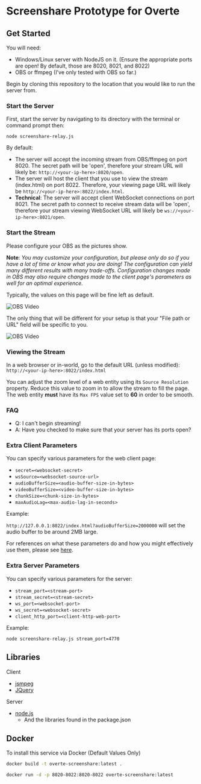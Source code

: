 # Screenshare Prototype for Overte

## Get Started

You will need:

* Windows/Linux server with NodeJS on it. (Ensure the appropriate ports are open! By default, those are 8020, 8021, and 8022)
* OBS or ffmpeg (I've only tested with OBS so far.)

Begin by cloning this repository to the location that you would like to run the server from.

### Start the Server

First, start the server by navigating to its directory with the terminal or command prompt then:

`node screenshare-relay.js`

By default:

* The server will accept the incoming stream from OBS/ffmpeg on port 8020. The secret path will be 'open', therefore your stream URL will likely be: `http://<your-ip-here>:8020/open`.
* The server will host the client that you use to view the stream (index.html) on port 8022. Therefore, your viewing page URL will likely be `http://<your-ip-here>:8022/index.html`.
* **Technical**: The server will accept client WebSocket connections on port 8021. The secret path to connect to receive stream data will be 'open', therefore your stream viewing WebSocket URL will likely be `ws://<your-ip-here>:8021/open`.

### Start the Stream

Please configure your OBS as the pictures show.

**Note**: *You may customize your configuration, but please only do so if you have a lot of time or know what you are doing! The configuration can yield many different results with many trade-offs. Configuration changes made in OBS may also require changes made to the client page's parameters as well for an optimal experience.*

Typically, the values on this page will be fine left as default.

![OBS Video](docs/obs_video.png)

The only thing that will be different for your setup is that your "File path or URL" field will be specific to you.

![OBS Video](docs/obs_output.png)

### Viewing the Stream

In a web browser or in-world, go to the default URL (unless modified): `http://<your-ip-here>:8022/index.html`

You can adjust the zoom level of a web entity using its `Source Resolution` property. Reduce this value to zoom in to allow the stream to fill the page. The web entity **must** have its `Max FPS` value set to **60** in order to be smooth.

### FAQ

* Q: I can't begin streaming!
* A: Have you checked to make sure that your server has its ports open?

### Extra Client Parameters

You can specify various parameters for the web client page:

* `secret=<websocket-secret>`
* `wsSource=<websocket-source-url>`
* `audioBufferSize=<audio-buffer-size-in-bytes>`
* `videoBufferSize=<video-buffer-size-in-bytes>`
* `chunkSize=<chunk-size-in-bytes>`
* `maxAudioLag=<max-audio-lag-in-seconds>`

Example:

`http://127.0.0.1:8022/index.html?audioBufferSize=2000000` will set the audio buffer to be around 2MB large.

For references on what these parameters do and how you might effectively use them, please see [here](https://github.com/phoboslab/jsmpeg#usage).

### Extra Server Parameters

You can specify various parameters for the server:

* `stream_port=<stream-port>`
* `stream_secret=<stream-secret>`
* `ws_port=<websocket-port>`
* `ws_secret=<websocket-secret>`
* `client_http_port=<client-http-web-port>`

Example:

`node screenshare-relay.js stream_port=4770`

## Libraries

Client
* [jsmpeg](https://github.com/phoboslab/jsmpeg)
* [JQuery](https://jquery.com/)

Server
* [node.js](https://nodejs.org/en/)
    * And the libraries found in the package.json

## Docker

To install this service via Docker (Default Values Only)

```bash
docker build -t overte-screenshare:latest .
```
```bash
docker run -d -p 8020-8022:8020-8022 overte-screenshare:latest
```